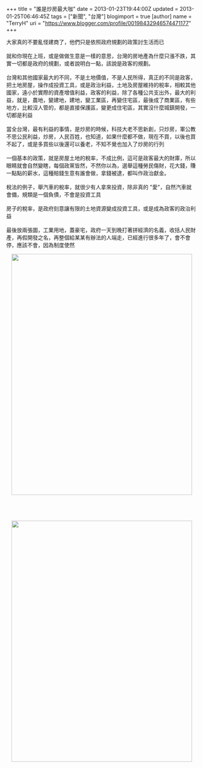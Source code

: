 +++
title = "誰是炒房最大咖"
date = 2013-01-23T19:44:00Z
updated = 2013-01-25T06:46:45Z
tags = ["新聞", "台灣"]
blogimport = true 
[author]
	name = "TerryH"
	uri = "https://www.blogger.com/profile/00198432946574471177"
+++

大家真的不要亂怪建商了，他們只是依照政府規劃的政策討生活而已<br /><br />就和你現在上班，或是做做生意是一樣的意思，台灣的房地產為什麼只漲不跌，其實一切都是政府的規劃，或者說明白一點，該說是政客的規劃。<br /><br />台灣和其他國家最大的不同，不是土地價值，不是人民所得，真正的不同是政客，把土地房屋，操作成投資工具，或是政治利益，土地及房屋維持的稅率，相較其他國家，遠小於實際的資產增值利益，政客的利益，除了各種公共支出外，最大的利益，就是，農地，變建地，建地，變工業區，再變住宅區，最後成了商業區，有些地方，比較沒人管的，都是直接保護區，變更成住宅區，其實沒什麼城鎮開發，一切都是利益<br /><br />當全台灣，最有利益的事情，是炒房的時候，科技大老不思新創，只炒房，軍公教不思公民利益，炒房，人民百姓，也知道，如果什麼都不做，現在不買，以後也買不起了，或是多買些以後還可以養老，不知不覺也加入了炒房的行列<br /><br />一個基本的政策，就是房屋土地的稅率，不成比例，這可是政客最大的財庫，所以眼睛就會自然變瞎，每個政黨皆然，不然你以為，選舉這種勞民傷財，花大錢，賺一點點的薪水，這種賠錢生意有誰會做，拿錢被逮，都叫作政治獻金。<br /><br />稅法的例子，舉汽車的稅率，就很少有人拿來投資，除非真的 "愛"，自然汽車就會備，規類是一個負債，不會是投資工具<br /><br />房子的稅率，是政府刻意讓有限的土地資源變成投資工具，或是成為政客的政治利益<br /><br />最後放兩張圖，工業用地，蓋豪宅，政府一天到晚打著拼經濟的名義，收括人民財產，再假開發之名，再整個給某某有辦法的人端走，已經進行很多年了，會不會停，應該不會，因為制度使然<br /><div class="separator" style="clear: both; text-align: center;"><a href="http://3.bp.blogspot.com/-WVAxyTM3h1I/UQCtEATFM-I/AAAAAAAABYQ/cJM32XRiGsY/s1600/IMG_20121206_082640.jpg" imageanchor="1" style="margin-left: 1em; margin-right: 1em;"><img border="0" height="640" src="http://3.bp.blogspot.com/-WVAxyTM3h1I/UQCtEATFM-I/AAAAAAAABYQ/cJM32XRiGsY/s640/IMG_20121206_082640.jpg" width="480" /></a></div><br /><br /><br /><br /><div class="separator" style="clear: both; text-align: center;"><a href="http://1.bp.blogspot.com/-o6Qot_TShyw/UQCtEmxq86I/AAAAAAAABYU/BIKUM1c2_DQ/s1600/IMG_20121206_082713.jpg" imageanchor="1" style="margin-left: 1em; margin-right: 1em;"><img border="0" height="640" src="http://1.bp.blogspot.com/-o6Qot_TShyw/UQCtEmxq86I/AAAAAAAABYU/BIKUM1c2_DQ/s640/IMG_20121206_082713.jpg" width="480" /></a></div><br />
